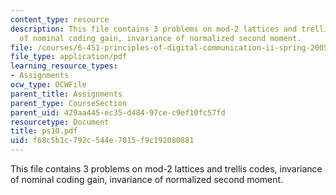 ```yaml
---
content_type: resource
description: This file contains 3 problems on mod-2 lattices and trellis codes, invariance
  of nominal coding gain, invariance of normalized second moment.
file: /courses/6-451-principles-of-digital-communication-ii-spring-2005/f68c5b1c792c544e7015f9c192080881_ps10.pdf
file_type: application/pdf
learning_resource_types:
- Assignments
ocw_type: OCWFile
parent_title: Assignments
parent_type: CourseSection
parent_uid: 429aa445-ec35-d484-97ce-c9ef10fc57fd
resourcetype: Document
title: ps10.pdf
uid: f68c5b1c-792c-544e-7015-f9c192080881
---
```

This file contains 3 problems on mod-2 lattices and trellis codes, invariance of nominal coding gain, invariance of normalized second moment.

